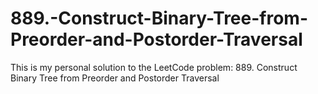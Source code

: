 # 889.-Construct-Binary-Tree-from-Preorder-and-Postorder-Traversal
This is my personal solution to the LeetCode problem: 889. Construct Binary Tree from Preorder and Postorder Traversal
